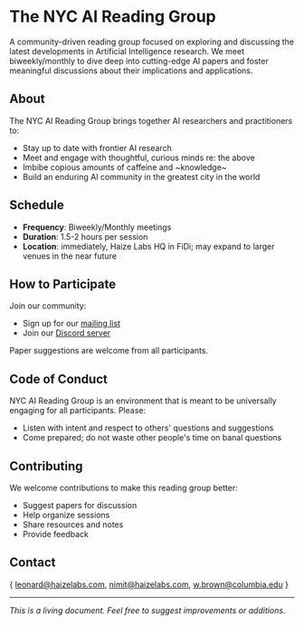 # The NYC AI Reading Group

A community-driven reading group focused on exploring and discussing the latest developments in Artificial Intelligence research. We meet biweekly/monthly to dive deep into cutting-edge AI papers and foster meaningful discussions about their implications and applications.

## About

The NYC AI Reading Group brings together AI researchers and practitioners to:
- Stay up to date with frontier AI research
- Meet and engage with thoughtful, curious minds re: the above
- Imbibe copious amounts of caffeine and ~knowledge~
- Build an enduring AI community in the greatest city in the world

## Schedule

- **Frequency**: Biweekly/Monthly meetings
- **Duration**: 1.5-2 hours per session
- **Location**: immediately, Haize Labs HQ in FiDi; may expand to larger venues in the near future

## How to Participate

Join our community:
   - Sign up for our [mailing list](https://atrui71w.paperform.co/)
   - Join our [Discord server](https://discord.gg/gZQFmWXK)

Paper suggestions are welcome from all participants.

## Code of Conduct

NYC AI Reading Group is an environment that is meant to be universally engaging for all participants. Please:
- Listen with intent and respect to others' questions and suggestions
- Come prepared; do not waste other people's time on banal questions

## Contributing

We welcome contributions to make this reading group better:
- Suggest papers for discussion
- Help organize sessions
- Share resources and notes
- Provide feedback

## Contact

{ leonard@haizelabs.com, nimit@haizelabs.com, w.brown@columbia.edu }

---

*This is a living document. Feel free to suggest improvements or additions.*

